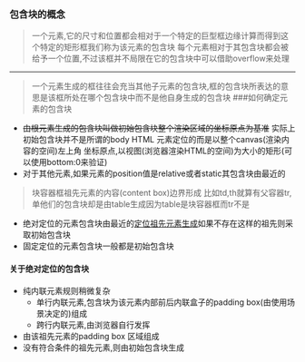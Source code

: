 ### 包含块的概念
> 一个元素,它的尺寸和位置都会相对于一个特定的巨型框边缘计算而得到这个特定的矩形框我们称为该元素的包含块
> 每个元素相对于其包含块都会被给予一个位置,不过该框并不局限在它的包含块中可以借助overflow来处理
***
> 一个元素生成的框往往会充当其他子元素的包含块,框的包含块所表达的意思是该框所处在哪个包含块中而不是他自身生成的包含块
###如何确定元素的包含块
+ ~~由根元素生成的包含块叫做初始包含块整个渲染区域的坐标原点为基准~~ 实际上初始包含块并不是所谓的body HTML
    元素定位的而是以整个canvas(渲染内容的空间)左上角
    坐标原点,以视图(浏览器渲染HTML的空间)为大小的矩形(可以使用bottom:0来验证)
+ 对于其他元素,如果元素的position值是relative或者static其包含块由最近的
> 块容器框祖先元素的内容(content box)边界形成
> 比如td,th就算有父容器tr,单他们的包含块却是由table生成因为table是块容器框而tr不是
+ 绝对定位的元素包含块由最近的[定位祖先元素生成](#dingwei)如果不存在这样的祖先则采取初始包含块
+ 固定定位的元素包含块一般都是初始包含块

#### <span id="dingwei">关于绝对定位的包含块</span>
+ 纯内联元素规则稍微复杂
  + 单行内联元素,包含块为该元素内部前后内联盒子的padding box(由使用场景决定的)组成
  + 跨行内联元素,由浏览器自行发挥
+ 由该祖先元素的padding box 区域组成
+ 没有符合条件的祖先元素,则由初始包含块生成  
